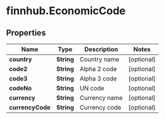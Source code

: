 # finnhub.EconomicCode

## Properties

Name | Type | Description | Notes
------------ | ------------- | ------------- | -------------
**country** | **String** | Country name | [optional] 
**code2** | **String** | Alpha 2 code | [optional] 
**code3** | **String** | Alpha 3 code | [optional] 
**codeNo** | **String** | UN code | [optional] 
**currency** | **String** | Currency name | [optional] 
**currencyCode** | **String** | Currency code | [optional] 


